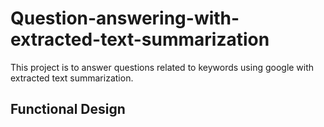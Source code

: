 # Question-answering-with-extracted-text-summarization
This project is to answer questions related to keywords using google with extracted text summarization.

## Functional Design
